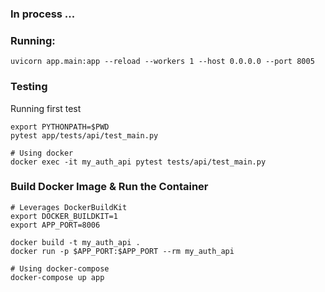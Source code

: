 ### In process ...

### Running:
```
uvicorn app.main:app --reload --workers 1 --host 0.0.0.0 --port 8005
```


### Testing

Running first test
```
export PYTHONPATH=$PWD
pytest app/tests/api/test_main.py

# Using docker
docker exec -it my_auth_api pytest tests/api/test_main.py
```


### Build Docker Image & Run the Container

```
# Leverages DockerBuildKit
export DOCKER_BUILDKIT=1
export APP_PORT=8006

docker build -t my_auth_api .
docker run -p $APP_PORT:$APP_PORT --rm my_auth_api

# Using docker-compose
docker-compose up app
```

